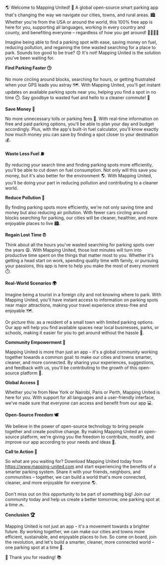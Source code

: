 🌎 Welcome to Mapping United! 🌟 A global open-source smart parking app that's changing the way we navigate our cities, towns, and rural areas. 🏙️ Whether you're from the USA or around the world, this 100% free app is here for you, supporting all languages, working in every country and county, and benefiting everyone – regardless of how you get around! 🚶‍♀️🚌🚂

Imagine being able to find a parking spot with ease, saving money on fuel, reducing pollution, and regaining the time wasted searching for a place to park. Sounds too good to be true? 😊 It's not! Mapping United is the solution you've been waiting for.

**Find Parking Faster 🕒**

No more circling around blocks, searching for hours, or getting frustrated when your GPS leads you astray 🗺️. With Mapping United, you'll get instant updates on available parking spots near you, helping you find a spot in no time ⏱️. Say goodbye to wasted fuel and hello to a cleaner commute! 🌿

**Save Money 💸**

No more unnecessary tolls or parking fees 🚫. With real-time information on free and paid parking options, you'll be able to plan your day and budget accordingly. Plus, with the app's built-in fuel calculator, you'll know exactly how much money you can save by finding a spot closer to your destination 💰.

**Waste Less Fuel ⛽️**

By reducing your search time and finding parking spots more efficiently, you'll be able to cut down on fuel consumption. Not only will this save you money, but it's also better for the environment 🌎. With Mapping United, you'll be doing your part in reducing pollution and contributing to a cleaner world.

**Reduce Pollution 🌿**

By finding parking spots more efficiently, we're not only saving time and money but also reducing air pollution. With fewer cars circling around blocks searching for parking, our cities will be cleaner, healthier, and more enjoyable places to live 🏙️.

**Regain Lost Time ⏰**

Think about all the hours you've wasted searching for parking spots over the years 😩. With Mapping United, those lost minutes will turn into productive time spent on the things that matter most to you. Whether it's getting a head start on work, spending quality time with family, or pursuing your passions, this app is here to help you make the most of every moment ⏱️.

**Real-World Scenarios 🌍**

Imagine being a tourist in a foreign city and not knowing where to park. With Mapping United, you'll have instant access to information on parking spots near major attractions, making your travel experience stress-free and enjoyable 🗺️.

Or picture this: as a resident of a small town with limited parking options. Our app will help you find available spaces near local businesses, parks, or schools, making it easier for you to get around without the hassle 🌸.

**Community Empowerment 👥**

Mapping United is more than just an app – it's a global community working together towards a common goal: to make our cities and towns smarter, cleaner, and more connected. By sharing your experiences, suggestions, and feedback with us, you'll be contributing to the growth of this open-source platform 🌟.

**Global Access 🔗**

Whether you're from New York or Nairobi, Paris or Perth, Mapping United is here for you. With support for all languages and a user-friendly interface, we've made sure that everyone can access and benefit from our app 💻.

**Open-Source Freedom 🕊️**

We believe in the power of open-source technology to bring people together and create positive change. By making Mapping United an open-source platform, we're giving you the freedom to contribute, modify, and improve our app according to your needs and ideas 🤝.

**Call to Action 🔔**

So what are you waiting for? Download Mapping United today from https://www.mapping-united.com and start experiencing the benefits of a smarter parking system. Share it with your friends, neighbors, and communities – together, we can build a world that's more connected, cleaner, and more enjoyable for everyone 🌎.

Don't miss out on this opportunity to be part of something big! Join our community today and help us create a better tomorrow, one parking spot at a time 🔜.

**Conclusion 🏆**

Mapping United is not just an app – it's a movement towards a brighter future. By working together, we can make our cities and towns more efficient, sustainable, and enjoyable places to live. So come on board, join the revolution, and let's build a smarter, cleaner, more connected world – one parking spot at a time 🌟.

👏 Thank you for reading! 📚